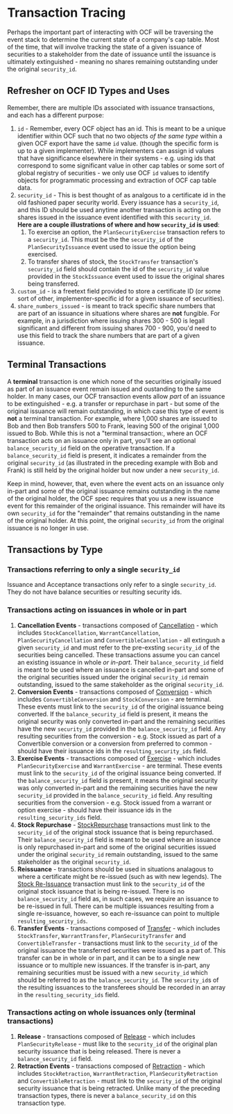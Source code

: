 # Transaction Tracing

Perhaps the important part of interacting with OCF will be traversing the event stack to determine the current state of a company's cap table. Most of the time, that will involve tracking the state of a given issuance of securities to a stakeholder from the date of issuance until the issuance is ultimately extinguished - meaning no shares remaining outstanding under the original `security_id`.

## Refresher on OCF ID Types and Uses

Remember, there are multiple IDs associated with issuance transactions, and each has a different purpose:

1. `id` - Remember, every OCF object has an id. This is meant to be a unique identifier within OCF such that no two objects _of the same type_ within a given OCF export have the same `id` value. (though the specific form is up to a given implementer). While implementers can assign id values that have significance elsewhere in their systems - e.g. using ids that correspond to some significant value in other cap tables or some sort of global registry of securities - we only use OCF `id` values to identify objects for programmatic processing and extraction of OCF cap table data.
2. `security_id` - This is best thought of as analgous to a certificate id in the old fashioned paper security world. Every issuance has a `security_id`, and this ID should be used anytime another transaction is acting on the shares issued in the issuance event identified with this `security_id`. **Here are a couple illustrations of where and how `security_id` is used**:
   1. To exercise an option, the `PlanSecurityExercise` transaction refers to a `security_id`. This must be the the `security_id` of the `PlanSecurityIssuance` event used to issue the option being exercised.
   2. To transfer shares of stock, the `StockTransfer` transaction's `security_id` field should contain the id of the `security_id` value provided in the `StockIssuance` event used to issue the original shares being transferred.
3. `custom_id` - is a freetext field provided to store a certificate ID (or some sort of other, implementer-specific id for a given issuance of securities).
4. `share_numbers_issued` - is meant to track specific share numbers that are part of an issuance in situations where shares are **not** fungible. For example, in a jurisdiction where issuing shares 300 - 500 is legall significant and different from issuing shares 700 - 900, you'd need to use this field to track the share numbers that are part of a given issuance.

## Terminal Transactions

A **terminal** transaction is one which none of the securities originally issued as part of an issuance event remain issued and oustanding to the same holder. In many cases, our OCF transaction events allow _part_ of an issuance to be extinguished - e.g. a transfer or repurchase in part - but some of the original issuance will remain outstanding, in which case this type of event is **not** a terminal transaction. For example, where 1,000 shares are issued to Bob and then Bob transfers 500 to Frank, leaving 500 of the original 1,000 issued to Bob. While this is not a "terminal transaction:, where an OCF transaction acts on an issuance only in part, you'll see an optional `balance_security_id` field on the operative transaction. If a `balance_security_id` field is present, it indicates a remainder from the original `security_id` (as illustrated in the preceding example with Bob and Frank) is still held by the original holder but now under a new `security_id`.

Keep in mind, however, that, even where the event acts on an issuance only in-part and some of the original issuance remains outstanding in the name of the original holder, the OCF spec requires that you us a new issuance event for this remainder of the original issuance. This remainder will have its own `security_id` for the "remainder" that remains outstanding in the name of the original holder. At this point, the original `security_id` from the original issuance is no longer in use.

[](../images/OCF%20Terminal%20Transaction.svg)

## Transactions by Type

### Transactions referring to only a single `security_id`

Issuance and Acceptance transactions only refer to a single `security_id`. They do not have balance securities or resulting security ids.

### Transactions acting on issuances in whole or in part

1. **Cancellation Events** - transactions composed of [Cancellation](../schema_markdown/schema/primitives/objects/transactions/cancellation/Cancellation.md) - which includes `StockCancellation`, `WarrantCancellation`, `PlanSecurityCancellation` and `ConvertibleCancellation` - all extingush a given `security_id` and must refer to the pre-exsting `security_id` of the securities being cancelled. These transactions assume you can cancel an existing issuance in whole _or in-part_. Their `balance_security_id` field is meant to be used where an issuance is cancelled in-part and some of the original securities issued under the original `security_id` remain outstanding, issued to the same stakeholder as the original `security_id`.
2. **Conversion Events** - transactions composed of [Conversion](../schema_markdown/schema/primitives/objects/transactions/conversion/Conversion.md) - which includes `ConvertibleConversion` and `StockConversion` - are terminal. These events must link to the `security_id` of the original issuance being converted. If the `balance_security_id` field is present, it means the original security was only converted in-part and the remaining securities have the new `security_id` provided in the `balance_security_id` field. Any resulting securities from the conversion - e.g. Stock issued as part of a Convertible conversion or a conversion from preferred to common - should have their issuance ids in the `resulting_security_ids` field.
3. **Exercise Events** - transactions composed of [Exercise](../schema_markdown/schema/primitives/objects/transactions/exercise/Exercise.md) - which includes `PlanSecurityExercise` and `WarrantExercise` - are terminal. These events must link to the `security_id` of the original issuance being converted. If the `balance_security_id` field is present, it means the original security was only converted in-part and the remaining securities have the new `security_id` provided in the `balance_security_id` field. Any resulting securities from the conversion - e.g. Stock issued from a warrant or option exercise - should have their issuance ids in the `resulting_security_ids` field.
4. **Stock Repurchase** - [StockRepurchase](../schema_markdown/schema/objects/transactions/repurchase/StockRepurchase.md) transactions must link to the `security_id` of the original stock issuance that is being repurchased. Their `balance_security_id` field is meant to be used where an issuance is only repurchased in-part and some of the original securities issued under the original `security_id` remain outstanding, issued to the same stakeholder as the original `security_id`.
5. **Reissuance** - transactions should be used in situations analagous to where a certificate might be re-issued (such as with new legends). The [Stock Re-Issuance](../schema_markdown/schema/objects/transactions/reissuance/StockReissuance.md) transaction must link to the `security_id` of the original stock issuance that is being re-issued. There is no `balance_security_id` field as, in such cases, we require an issuance to be re-issued in full. There can be multiple issuances resulting from a single re-issuance, however, so each re-issuance can point to multiple `resulting_security_ids`.
6. **Transfer Events** - transactions composed of [Transfer](../schema_markdown/schema/primitives/objects/transactions/transfer/Transfer.md) - which includes `StockTransfer`, `WarrantTransfer`, `PlanSecurityTransfer` and `ConvertibleTransfer` - transactions must link to the `security_id` of the original issuance the transferred securities were issued as a part of. This transfer can be in whole or in part, and it can be to a single new issuance or to multiple new issuances. If the transfer is in-part, any remaining securities must be issued with a new `security_id` which should be referred to as the `balance_security_id`. The `security_id`s of the resulting issuances to the transferees should be recorded in an array in the `resulting_security_ids` field.

### Transactions acting on whole issuances only (terminal transactions)

1. **Release** - transactions composed of [Release](../schema_markdown/schema/primitives/objects/transactions/release/Release.md) - which includes `PlanSecurityRelease` - must like to the `security_id` of the original plan security issuance that is being released. There is never a `balance_security_id` field.
2. **Retraction Events** - transactions composed of [Retraction](../schema_markdown/schema/primitives/objects/transactions/retraction/Retraction.md) - which includes `StockRetraction`, `WarrantRetraction`, `PlanSecurityRetraction` and `ConvertibleRetraction` - must link to the `security_id` of the original security issuance that is being retracted. Unlike many of the preceding transaction types, there is never a `balance_security_id` on this transaction type.
